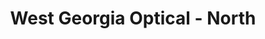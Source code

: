 ---
title: "West Georgia Optical - North"
url: /columbus/west-georgia-optical-north/
shop: optician
---
